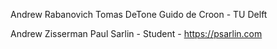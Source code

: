 Andrew Rabanovich
Tomas
DeTone
Guido de Croon - TU Delft

Andrew Zisserman
Paul Sarlin - Student -  https://psarlin.com